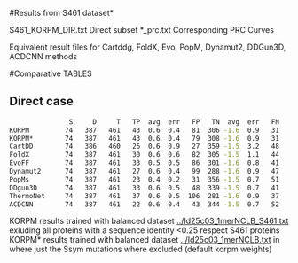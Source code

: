 
#Results from S461 dataset*

S461_KORPM_DIR.txt   Direct subset
              *_prc.txt   Corresponding PRC Curves      

Equivalent result files for Cartddg, FoldX, Evo, PopM, Dynamut2, DDGun3D, ACDCNN methods

#Comparative TABLES

## Direct case 
```sh
               S     D     T   TP  avg  err   FP   TN  avg  err   FN    P     N   SEN   SPE   PPV   NPV   ACC  accn  RMSE   MAE   PCC    Sc    Ob1   Ob2  MCC     AUC_R   AUC_P   THROC    Sen     Spe     BMCC    TH     Sen     Spe
KORPM         74   387   461   43  0.6  0.4   81  306 -1.6  0.9   31   124   337 0.581 0.791 0.347 0.908 0.757 0.686 1.208 0.906 0.570  67.0  32.5   0.4  0.31    0.771   0.362  -0.198   0.730   0.703   0.330  -0.198   0.730   0.703
KORPM*        74   387   461   43  0.6  0.4   79  308 -1.6  0.9   31   122   339 0.581 0.796 0.352 0.909 0.761 0.688 1.204 0.904 0.575  66.6  33.0   0.4  0.31    0.775   0.381  -0.201   0.730   0.698   0.325  -0.201   0.730   0.698
CartDD        74   386   460   26  0.6  0.9   27  359 -1.5  3.2   48    53   407 0.351 0.930 0.491 0.882 0.837 0.641 3.590 2.928 0.605  58.0  39.6   2.4  0.32    0.783   0.407  -2.396   0.784   0.689   0.363  -0.154   0.405   0.925
FoldX         74   387   461   30  0.6  0.6   82  305 -1.5  1.1   44   112   349 0.405 0.788 0.268 0.874 0.727 0.597 1.909 1.263 0.301  65.9  29.3   4.8  0.17    0.674   0.232  -0.481   0.703   0.618   0.237  -0.481   0.703   0.618
EvoFF         74   387   461   33  0.5  0.5   86  301 -1.6  0.8   41   119   342 0.446 0.778 0.277 0.880 0.725 0.612 1.275 0.971 0.463  66.4  31.5   2.2  0.19    0.679   0.258  -0.605   0.770   0.561   0.243  -0.605   0.770   0.561
Dynamut2      74   387   461   27  0.6  0.4   99  288 -1.6  0.9   47   126   335 0.365 0.744 0.214 0.860 0.683 0.555 1.274 0.961 0.500  64.6  34.1   1.3  0.09    0.649   0.222  -0.352   0.730   0.527   0.205  -0.673   0.865   0.403
PopMs         74   387   461   23  0.4  0.2   31  356 -1.5  0.7   51    54   407 0.311 0.920 0.426 0.875 0.822 0.615 1.022 0.763 0.611  72.0  27.5   0.4  0.26    0.768   0.349  -0.471   0.689   0.711   0.318  -0.373   0.635   0.762
DDgun3D       74   387   461   33  0.6  0.5   48  339 -1.5  0.7   41    81   380 0.446 0.876 0.407 0.892 0.807 0.661 1.110 0.806 0.631  73.1  25.8   1.1  0.31    0.765   0.361  -0.287   0.676   0.682   0.311   0.010   0.446   0.876
ThermoNet     74   387   461   37  0.6  0.5  106  281 -1.6  0.9   37   143   318 0.500 0.726 0.259 0.884 0.690 0.613 1.236 0.931 0.552  68.3  30.8   0.9  0.18    0.697   0.274  -0.227   0.784   0.540   0.238  -0.227   0.784   0.540
ACDCNN        74   387   461   22  0.6  0.4   43  344 -1.5  0.7   52    65   396 0.297 0.889 0.338 0.869 0.794 0.593 1.065 0.775 0.605  72.7  27.1   0.2  0.20    0.736   0.340  -0.215   0.595   0.749   0.279  -0.166   0.541   0.793
```

KORPM  results trained with balanced dataset [../Id25c03_1merNCLB_S461.txt](Id25c03_1merNCLB_S461.txt) exluding all proteins with a sequence identity <0.25 respect S461 proteins 
KORPM* results trained with balanced dataset [../Id25c03_1merNCLB.txt](Id25c03_1merNCLB.txt) in where just the Ssym mutations where excluded (default korpm weights)  




